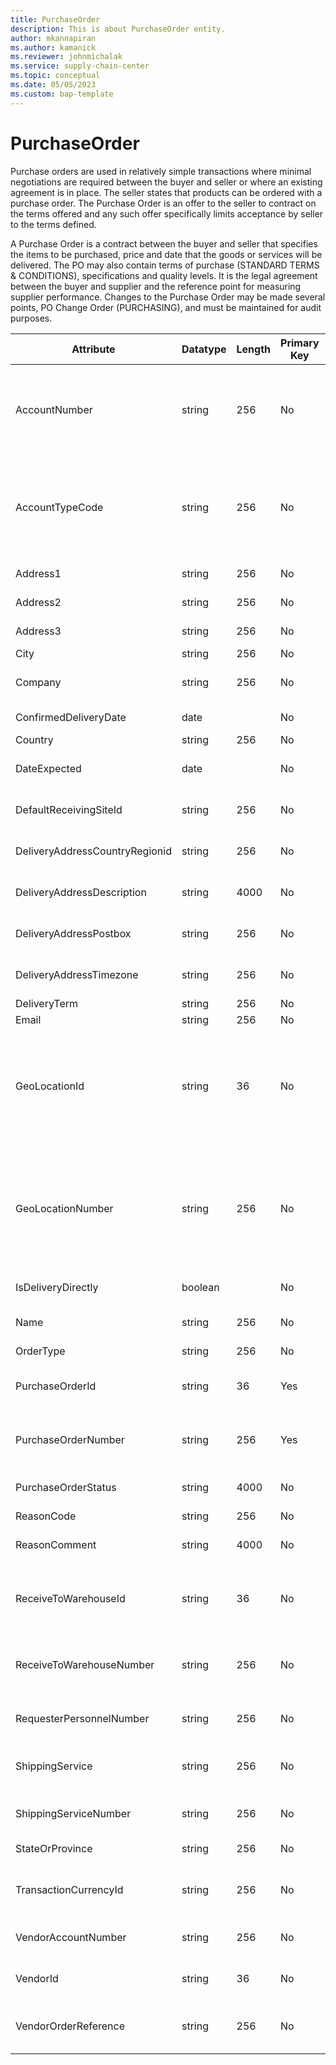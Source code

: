 ```yaml
---
title: PurchaseOrder
description: This is about PurchaseOrder entity.
author: mkannapiran
ms.author: kamanick
ms.reviewer: johnmichalak
ms.service: supply-chain-center
ms.topic: conceptual
ms.date: 05/05/2023
ms.custom: bap-template
---
```


# **PurchaseOrder**

Purchase orders are used in relatively simple transactions where minimal negotiations are required between the buyer and seller or where an existing agreement is in place. The seller states that products can be ordered with a purchase order. The Purchase Order is an offer to the seller to contract on the terms offered and any such offer specifically limits acceptance by seller to the terms defined.

A Purchase Order is a contract between the buyer and seller that specifies the items to be purchased, price and date that the goods or services will be delivered. The PO may also contain terms of purchase (STANDARD TERMS & CONDITIONS), specifications and quality levels. It is the legal agreement between the buyer and supplier and the reference point for measuring supplier performance. Changes to the Purchase Order may be made several points, PO Change Order (PURCHASING), and must be maintained for audit purposes.


|	Attribute	|	Datatype	|	Length	|	Primary Key	|	Description	|
|---------------|--------|------|----------|-----------|
|	AccountNumber	|	string	|	256	|	No	|	Number or code for the account to quickly search and identify the account in system views.	|
|	AccountTypeCode	|	string	|	256	|	No	|	Account type code indicates the type of account. An account could be Vendor, Customer etc.	|
|	Address1	|	string	|	256	|	No	|	Street address 1	|
|	Address2	|	string	|	256	|	No	|	Street address 2	|
|	Address3	|	string	|	256	|	No	|	Street address 3 	|
|	City	|	string	|	256	|	No	|	City	|
|	Company	|	string	|	256	|	No	|	Company of the purchase order	|
|	ConfirmedDeliveryDate	|	date	|		|	No	|	Confirmed delivery date	|
|	Country	|	string	|	256	|	No	|	Country	|
|	DateExpected	|	date	|		|	No	|	Expected delivery date time stamp	|
|	DefaultReceivingSiteId	|	string	|	256	|	No	|	Default receiving site Id	|
|	DeliveryAddressCountryRegionid	|	string	|	256	|	No	|	Country of the delivery address	|
|	DeliveryAddressDescription	|	string	|	4000	|	No	|	Description of the delivery address	|
|	DeliveryAddressPostbox	|	string	|	256	|	No	|	Post box of the delivery address	|
|	DeliveryAddressTimezone	|	string	|	256	|	No	|	Time zone of the delivery address	|
|	DeliveryTerm	|	string	|	256	|	No	|	Delivery term	|
|	Email	|	string	|	256	|	No	|	Email Id	|
|	GeoLocationId	|	string	|	36	|	No	|	The unique identifier of a Location. This is autogenerated by Supply chain center or D365 applications	|
|	GeoLocationNumber	|	string	|	256	|	No	|	The unique number of a location. This is a referenced in an external system to identify the unique location	|
|	IsDeliveryDirectly	|	boolean	|		|	No	|	Is delivered directly	|
|	Name	|	string	|	256	|	No	|	Name of the purchase order	|
|	OrderType	|	string	|	256	|	No	|	Order type	|
|	PurchaseOrderId	|	string	|	36	|	Yes	|	The unique Id of the purchase order	|
|	PurchaseOrderNumber	|	string	|	256	|	Yes	|	The unique number of the purchase order	|
|	PurchaseOrderStatus	|	string	|	4000	|	No	|	Status of purchase order	|
|	ReasonCode	|	string	|	256	|	No	|	Reason code	|
|	ReasonComment	|	string	|	4000	|	No	|	Comment or description for reason	|
|	ReceiveToWarehouseId	|	string	|	36	|	No	|	The warehouse Id which receives the product	|
|	ReceiveToWarehouseNumber	|	string	|	256	|	No	|	The warehouse number which receives the product	|
|	RequesterPersonnelNumber	|	string	|	256	|	No	|	Requester personnel number	|
|	ShippingService	|	string	|	256	|	No	|	Shipping service on the purchase order	|
|	ShippingServiceNumber	|	string	|	256	|	No	|	Shipping service number	|
|	StateOrProvince	|	string	|	256	|	No	|	State or province	|
|	TransactionCurrencyId	|	string	|	256	|	No	|	Transaction currency or document currency	|
|	VendorAccountNumber	|	string	|	256	|	No	|	Vendor or supplier number 	|
|	VendorId	|	string	|	36	|	No	|	The unique identifier of a Vendor.	|
|	VendorOrderReference	|	string	|	256	|	No	|	Vendor or supplier order reference number	|
